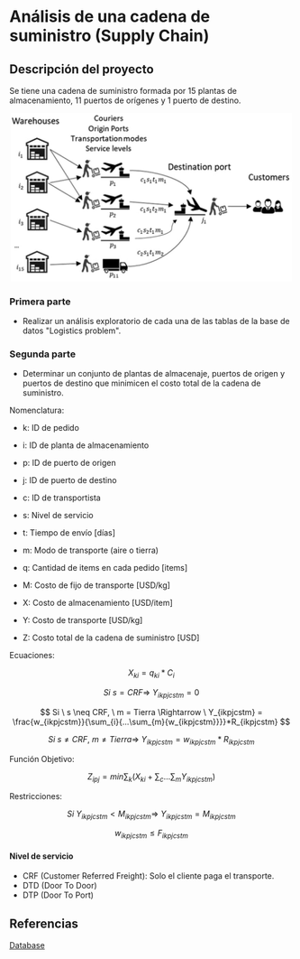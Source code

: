 # Análisis de una cadena de suministro (Supply Chain)
## Descripción del proyecto

Se tiene una cadena de suministro formada por 15 plantas de almacenamiento, 11 puertos de orígenes y 1 puerto de destino. </br>
<p align = "center">
  <img src = "Supply Chain Image.png" width = "500"/>
</p>

### Primera parte
- Realizar un análisis exploratorio de cada una de las tablas de la base de datos "Logistics problem".

### Segunda parte
- Determinar un conjunto de plantas de almacenaje, puertos de origen y puertos de destino que minimicen el costo total de la cadena de suministro.

Nomenclatura:
- k: ID de pedido
- i: ID de planta de almacenamiento
- p: ID de puerto de origen
- j: ID de puerto de destino
- c: ID de transportista
- s: Nivel de servicio
- t: Tiempo de envío [días]
- m: Modo de transporte (aire o tierra)
- q: Cantidad de items en cada pedido [items]

- M: Costo de fijo de transporte [USD/kg]
- X: Costo de almacenamiento [USD/item]
- Y: Costo de transporte [USD/kg]
- Z: Costo total de la cadena de suministro [USD]

Ecuaciones:

$$ X_{ki} = q_{ki}*C_i $$

$$ Si \ s = CRF \Rightarrow \ Y_{ikpjcstm} = 0 $$

$$ Si \ s \neq CRF, \ m = Tierra \Rightarrow \ Y_{ikpjcstm} = \frac{w_{ikpjcstm}}{\sum_{i}{...\sum_{m}{w_{ikpjcstm}}}}*R_{ikpjcstm} $$

$$ Si \ s \neq CRF, \ m \neq Tierra \Rightarrow \ Y_{ikpjcstm} = w_{ikpjcstm}*R_{ikpjcstm} $$

Función Objetivo:

$$ Z_{ipj} = min \sum_{k}{(X_{ki} + \sum_{c}{...\sum_{m}{Y_{ikpjcstm}}})} $$

Restricciones:

$$ Si \ Y_{ikpjcstm} < M_{ikpjcstm} \Rightarrow \ Y_{ikpjcstm} = M_{ikpjcstm} $$

$$ w_{ikpjcstm} \leq F_{ikpjcstm} $$


#### Nivel de servicio
- CRF (Customer Referred Freight): Solo el cliente paga el transporte.
- DTD (Door To Door)
- DTP (Door To Port)

## Referencias
<a href = "https://brunel.figshare.com/articles/dataset/Supply_Chain_Logistics_Problem_Dataset/7558679?file=20162015"> Database </a>
